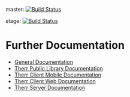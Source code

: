 master: [![Build Status](https://travis-ci.org/rili-live/therr-app.svg?branch=master)](https://travis-ci.org/rili-live/therr-app)

stage: [![Build Status](https://travis-ci.org/rili-live/therr-app.svg?branch=stage)](https://travis-ci.org/rili-live/therr-app)

# 

# Further Documentation
* [General Documentation](./_docs/#readme)
* [Therr Public Library Documentation](./therr-server/#readme)
* [Therr Client Mobile Documentation](./TherrMobile/#readme)
* [Therr Client Web Documentation](./therr-client-web/#readme)
* [Therr Server Documentation](./therr-public-library/#readme)
